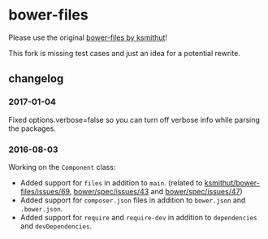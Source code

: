 # bower-files

Please use the original [bower-files by ksmithut](https://github.com/ksmithut/bower-files)!

This fork is missing test cases and just an idea for a potential rewrite.

## changelog

### 2017-01-04

Fixed options.verbose=false so you can turn off verbose info while parsing the packages. 

### 2016-08-03

Working on the `Component` class:

- Added support for `files` in addition to `main`. (related to [ksmithut/bower-files/issues/69](https://github.com/ksmithut/bower-files/issues/69), [bower/spec/issues/43](https://github.com/bower/spec/issues/43) and [bower/spec/issues/47](https://github.com/bower/spec/issues/47))
- Added support for `composer.json` files in addition to `bower.json` and `.bower.json`.
- Added support for `require` and `require-dev` in addition to `dependencies` and `devDependencies`.
